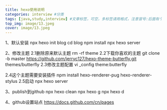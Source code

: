 ```yaml
---
title: hexo使用说明
categories: interview #分类
tags: [java,study,interview] #文章标签，可空，多标签请用格式，注意冒号:后面有个空格
top_img: image/13.jpeg
cover: image/13.jpeg
---
```


1、默认安装
npx hexo init blog
cd blog
npm install
npx hexo server

2、修改主题
2.1删除原来默认主题
rm -rf theme
2.2下载你喜欢的主题
git clone -b master https://github.com/jerryc127/hexo-theme-butterfly.git themes/butterfly
2.3修改主题配置
vi _config
theme:butterfly

2.4这个主题需要安装插件
npm install hexo-renderer-pug hexo-renderer-stylus
2.5启动
npx hexo server

3、publish到github
npx hexo clean
npx hexo g
npx hexo d

4、github设置站点
https://docs.github.com/cn/pages




